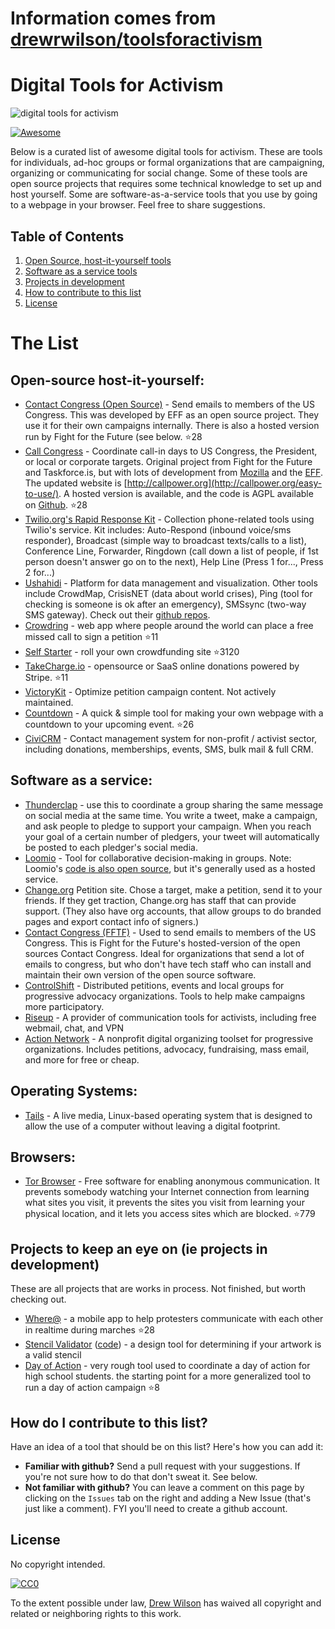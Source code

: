 # Information comes from [drewrwilson/toolsforactivism](https://github.com/drewrwilson/toolsforactivism)
# Digital Tools for Activism

![digital tools for activism](https://raw.githubusercontent.com/drewrwilson/toolsforactivism/master/digital-tool.jpg "digital tools for activism")

[![Awesome](https://cdn.rawgit.com/sindresorhus/awesome/d7305f38d29fed78fa85652e3a63e154dd8e8829/media/badge.svg)](https://github.com/sindresorhus/awesome)

Below is a curated list of awesome digital tools for activism. These are tools for individuals, ad-hoc groups or formal organizations that are campaigning, organizing or communicating for social change. Some of these tools are open source projects that requires some technical knowledge to set up and host yourself. Some are software-as-a-service tools that you use by going to a webpage in your browser. Feel free to share suggestions.

## Table of Contents

  1. [Open Source, host-it-yourself tools](#open-source-host-it-yourself)
  2. [Software as a service tools](#software-as-a-service)
  3. [Projects in development](#projects-to-keep-an-eye-on-ie-projects-in-development)
  4. [How to contribute to this list](#how-do-i-contribute-to-to-this-list)
  5. [License](#license)


# The List

## Open-source host-it-yourself:

 * [Contact Congress (Open Source)](https://github.com/EFForg/contact-congress) - Send emails to members of the US Congress. This was developed by EFF as an open source project. They use it for their own campaigns internally. There is also a hosted version run by Fight for the Future (see below. :star:28
 * [Call Congress](https://github.com/fightforthefuture/call-congress) - Coordinate call-in days to US Congress, the President, or local or corporate targets. Original project from Fight for the Future and Taskforce.is, but with lots of development from [Mozilla](https://github.com/mozilla/call-congress) and the [EFF](https://github.com/effOrg/call-congress/tree/refactor/master). The updated website is [http://callpower.org](http://callpower.org/easy-to-use/). A hosted version is available, and the code is AGPL available on [Github](https://github.com/spacedogXYZ/call-power/). :star:28
 * [Twilio.org's Rapid Response Kit](https://github.com/Twilio-org/rapid-response-kit) - Collection phone-related tools using Twilio's service. Kit includes: Auto-Respond (inbound voice/sms responder), Broadcast (simple way to broadcast texts/calls to a list), Conference Line, Forwarder, Ringdown (call down a list of people, if 1st person doesn't answer go on to the next), Help Line (Press 1 for..., Press 2 for...)
 * [Ushahidi](https://www.ushahidi.com/) - Platform for data management and visualization. Other tools include CrowdMap, CrisisNET (data about world crises), Ping (tool for checking is someone is ok after an emergency), SMSsync (two-way SMS gateway). Check out their [github repos](https://github.com/ushahidi).
 * [Crowdring](https://github.com/therules/CrowdRing) - web app where people around the world can place a free missed call to sign a petition :star:11
 * [Self Starter](https://github.com/lockitron/selfstarter) - roll your own crowdfunding site :star:3120
 * [TakeCharge.io](https://github.com/controlshift/prague-server) - opensource or SaaS online donations powered by Stripe. :star:11
 * [VictoryKit](http://www.victorykitapp.com) - Optimize petition campaign content. Not actively maintained.
 * [Countdown](https://github.com/drewrwilson/countdown) - A quick & simple tool for making your own webpage with a countdown to your upcoming event. :star:26
 * [CiviCRM](https://civicrm.org/) - Contact management system for non-profit / activist sector, including donations, memberships, events, SMS, bulk mail & full CRM.

## Software as a service:

 * [Thunderclap](http://thunderclap.it) - use this to coordinate a group sharing the same message on social media at the same time. You write a tweet, make a campaign, and ask people to pledge to support your campaign. When you reach your goal of a certain number of pledgers, your tweet will automatically be posted to each pledger's social media.
 * [Loomio](https://www.loomio.org/) - Tool for collaborative decision-making in groups. Note: Loomio's [code is also open source](https://github.com/loomio/loomio), but it's generally used as a hosted service.
 * [Change.org](https://www.change.org/) Petition site. Chose a target, make a petition, send it to your friends. If they get traction, Change.org has staff that can provide support. (They also have org accounts, that allow groups to do branded pages and export contact info of signers.)
 * [Contact Congress (FFTF)](http://congress.fightforthefuture.org/) - Used to send emails to members of the US Congress. This is Fight for the Future's hosted-version of the open sources Contact Congress. Ideal for organizations that send a lot of emails to congress, but who don't have tech staff who can install and maintain their own version of the open source software.
 * [ControlShift](https://www.controlshiftlabs.com/) - Distributed petitions, events and local groups for progressive advocacy organizations. Tools to help make campaigns more participatory.
 * [Riseup](http://riseup.net/) - A provider of communication tools for activists, including free webmail, chat, and VPN
 * [Action Network](https://actionnetwork.org) - A nonprofit digital organizing toolset for progressive organizations. Includes petitions, advocacy, fundraising, mass email, and more for free or cheap.
 
## Operating Systems:

 * [Tails](https://tails.boum.org/) - A live media, Linux-based operating system that is designed to allow the use of a computer without leaving a digital footprint.
 
 ## Browsers:

 * [Tor Browser](https://github.com/TheTorProject/gettorbrowser) - Free software for enabling anonymous communication. It prevents somebody watching your Internet connection from learning what sites you visit, it prevents the sites you visit from learning your physical location, and it lets you access sites which are blocked. :star:779

## Projects to keep an eye on (ie projects in development)

These are all projects that are works in process. Not finished, but worth checking out.

 * [Where@](https://github.com/the-learning-collective/whereat-macroid) - a mobile app to help protesters communicate with each other in realtime during marches :star:28
 * [Stencil Validator](https://drewrwilson.com/stencilvalidator/) ([code](https://github.com/drewrwilson/stencilvalidator)) - a design tool for determining if your artwork is a valid stencil
 * [Day of Action](https://github.com/handsupwalkout/handsupwalkout.github.io) - very rough tool used to coordinate a day of action for high school students. the starting point for a more generalized tool to run a day of action campaign :star:8


## How do I contribute to this list?

Have an idea of a tool that should be on this list? Here's how you can add it:
 * **Familiar with github?** Send a pull request with your suggestions. If you're not sure how to do that don't sweat it. See below.
 * **Not familiar with github?** You can leave a comment on this page by clicking on the `Issues` tab on the right and adding a New Issue (that's just like a comment). FYI you'll need to create a github account.

## License

No copyright intended.

[![CC0](https://i.creativecommons.org/p/zero/1.0/88x31.png)](https://creativecommons.org/publicdomain/zero/1.0/)

To the extent possible under law, [Drew Wilson](https://drewrwilson.com) has waived all copyright and related or neighboring rights to this work.

